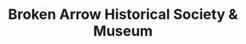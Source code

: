 ---
layout: repo
title: "Broken Arrow Historical Society & Museum"
id: 24215
permalink: repos/24215/
---